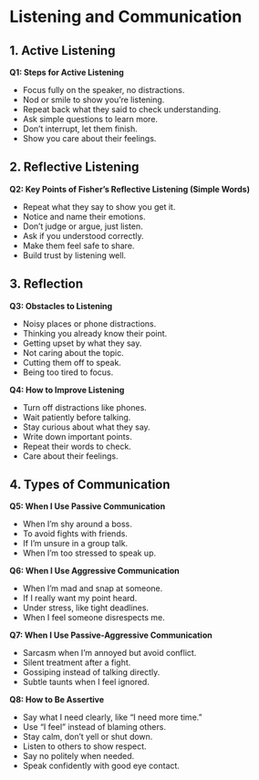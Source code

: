 # Listening and Communication

## 1. Active Listening
**Q1: Steps for Active Listening**  
- Focus fully on the speaker, no distractions.  
- Nod or smile to show you’re listening.  
- Repeat back what they said to check understanding.  
- Ask simple questions to learn more.  
- Don’t interrupt, let them finish.  
- Show you care about their feelings.

## 2. Reflective Listening
**Q2: Key Points of Fisher’s Reflective Listening (Simple Words)**  
- Repeat what they say to show you get it.  
- Notice and name their emotions.  
- Don’t judge or argue, just listen.  
- Ask if you understood correctly.  
- Make them feel safe to share.  
- Build trust by listening well.

## 3. Reflection
**Q3: Obstacles to Listening**  
- Noisy places or phone distractions.  
- Thinking you already know their point.  
- Getting upset by what they say.  
- Not caring about the topic.  
- Cutting them off to speak.  
- Being too tired to focus.

**Q4: How to Improve Listening**  
- Turn off distractions like phones.  
- Wait patiently before talking.  
- Stay curious about what they say.  
- Write down important points.  
- Repeat their words to check.  
- Care about their feelings.

## 4. Types of Communication
**Q5: When I Use Passive Communication**  
- When I’m shy around a boss.  
- To avoid fights with friends.  
- If I’m unsure in a group talk.  
- When I’m too stressed to speak up.

**Q6: When I Use Aggressive Communication**  
- When I’m mad and snap at someone.  
- If I really want my point heard.  
- Under stress, like tight deadlines.  
- When I feel someone disrespects me.

**Q7: When I Use Passive-Aggressive Communication**  
- Sarcasm when I’m annoyed but avoid conflict.  
- Silent treatment after a fight.  
- Gossiping instead of talking directly.  
- Subtle taunts when I feel ignored.

**Q8: How to Be Assertive**  
- Say what I need clearly, like “I need more time.”  
- Use “I feel” instead of blaming others.  
- Stay calm, don’t yell or shut down.  
- Listen to others to show respect.  
- Say no politely when needed.  
- Speak confidently with good eye contact.